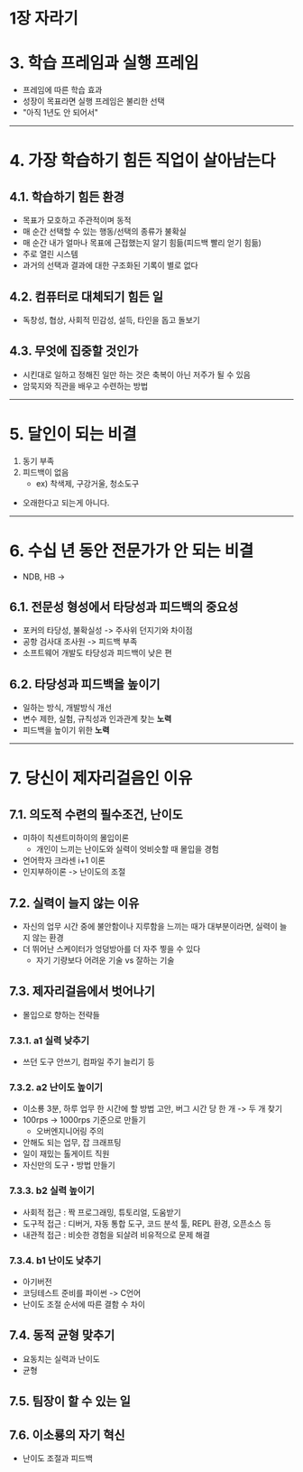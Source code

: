 1장 자라기
==========
# 3. 학습 프레임과 실행 프레임
- 프레임에 따른 학습 효과
- 성장이 목표라면 실행 프레임은 불리한 선택
- "아직 1년도 안 되어서"
***
# 4. 가장 학습하기 힘든 직업이 살아남는다
## 4.1. 학습하기 힘든 환경
- 목표가 모호하고 주관적이며 동적
- 매 순간 선택할 수 있는 행동/선택의 종류가 불확실
- 매 순간 내가 얼마나 목표에 근접했는지 알기 힘듦(피드백 빨리 얻기 힘듦)
- 주로 열린 시스템
- 과거의 선택과 결과에 대한 구조화된 기록이 별로 없다
## 4.2. 컴퓨터로 대체되기 힘든 일
- 독창성, 협상, 사회적 민감성, 설득, 타인을 돕고 돌보기
## 4.3. 무엇에 집중할 것인가
- 시킨대로 일하고 정해진 일만 하는 것은 축복이 아닌 저주가 될 수 있음
- 암묵지와 직관을 배우고 수련하는 방법
***

# 5. 달인이 되는 비결
1. 동기 부족
2. 피드백이 없음
    - ex) 착색제, 구강거울, 청소도구
- 오래한다고 되는게 아니다.
***

# 6. 수십 년 동안 전문가가 안 되는 비결
- NDB, HB -> <Conditions for intuitive expertise>
## 6.1. 전문성 형성에서 타당성과 피드백의 중요성
- 포커의 타당성, 불확실성 -> 주사위 던지기와 차이점
- 공항 검사대 조사원 -> 피드백 부족
- 소프트웨어 개발도 타당성과 피드백이 낮은 편
## 6.2. 타당성과 피드백을 높이기
- 일하는 방식, 개발방식 개선
- 변수 제한, 실험, 규칙성과 인과관계 찾는 **노력**
- 피드백을 높이기 위한 **노력**
***

# 7. 당신이 제자리걸음인 이유
## 7.1. 의도적 수련의 필수조건, 난이도
- 미하이 칙센트미하이의 몰입이론
    - 개인이 느끼는 난이도와 실력이 엇비슷할 때 몰입을 경험
- 언어학자 크라센 i+1 이론
- 인지부하이론 -> 난이도의 조절
## 7.2. 실력이 늘지 않는 이유
- 자신의 업무 시간 중에 불안함이나 지루함을 느끼는 때가 대부분이라면, 실력이 늘지 않는 환경
- 더 뛰어난 스케이터가 엉덩방아를 더 자주 찧을 수 있다
    - 자기 기량보다 어려운 기술 vs 잘하는 기술
## 7.3. 제자리걸음에서 벗어나기
- 몰입으로 향하는 전략들
### 7.3.1. a1 실력 낮추기
- 쓰던 도구 안쓰기, 컴파일 주기 늘리기 등
### 7.3.2. a2 난이도 높이기 
- 이소룡 3분, 하루 업무 한 시간에 할 방법 고안, 버그 시간 당 한 개 -> 두 개 찾기
- 100rps -> 1000rps 기준으로 만들기
    - 오버엔지니어링 주의
- 안해도 되는 업무, 잡 크래프팅
- 일이 재밌는 톨게이트 직원
- 자신만의 도구・방법 만들기
### 7.3.3. b2 실력 높이기
- 사회적 접근 : 짝 프로그래밍, 튜토리얼, 도움받기
- 도구적 접근 : 디버거, 자동 통합 도구, 코드 분석 툴, REPL 환경, 오픈소스 등
- 내관적 접근 : 비슷한 경험을 되살려 비유적으로 문제 해결

### 7.3.4. b1 난이도 낮추기
- 아기버전 
- 코딩테스트 준비를 파이썬 -> C언어
- 난이도 조절 순서에 따른 결함 수 차이
## 7.4. 동적 균형 맞추기
- 요동치는 실력과 난이도
- 균형
## 7.5. 팀장이 할 수 있는 일
## 7.6. 이소룡의 자기 혁신
- 난이도 조절과 피드백